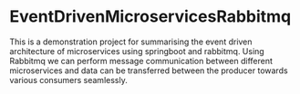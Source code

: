 # EventDrivenMicroservicesRabbitmq
This is a demonstration project for summarising the event driven architecture of microservices using springboot and rabbitmq. Using Rabbitmq we can perform message communication between different microservices and data can be transferred between the producer towards various consumers seamlessly.

